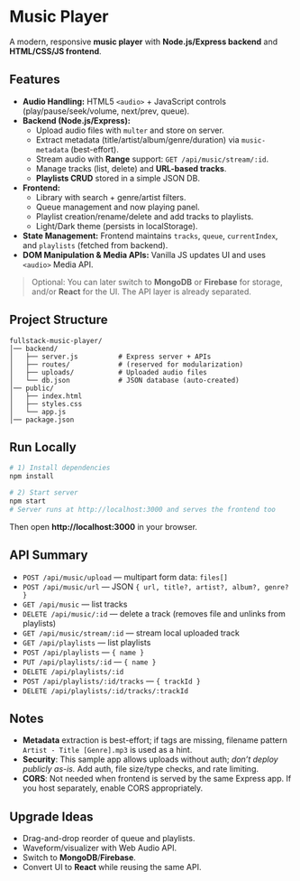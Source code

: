 #  Music Player

A modern, responsive **music player** with **Node.js/Express backend** and **HTML/CSS/JS frontend**.

## Features
- **Audio Handling:** HTML5 `<audio>` + JavaScript controls (play/pause/seek/volume, next/prev, queue).
- **Backend (Node.js/Express):**
  - Upload audio files with `multer` and store on server.
  - Extract metadata (title/artist/album/genre/duration) via `music-metadata` (best-effort).
  - Stream audio with **Range** support: `GET /api/music/stream/:id`.
  - Manage tracks (list, delete) and **URL-based tracks**.
  - **Playlists CRUD** stored in a simple JSON DB.
- **Frontend:**
  - Library with search + genre/artist filters.
  - Queue management and now playing panel.
  - Playlist creation/rename/delete and add tracks to playlists.
  - Light/Dark theme (persists in localStorage).
- **State Management:** Frontend maintains `tracks`, `queue`, `currentIndex`, and `playlists` (fetched from backend).
- **DOM Manipulation & Media APIs:** Vanilla JS updates UI and uses `<audio>` Media API.

> Optional: You can later switch to **MongoDB** or **Firebase** for storage, and/or **React** for the UI. The API layer is already separated.

## Project Structure
```
fullstack-music-player/
│── backend/
│   ├── server.js          # Express server + APIs
│   ├── routes/            # (reserved for modularization)
│   ├── uploads/           # Uploaded audio files
│   └── db.json            # JSON database (auto-created)
│── public/
│   ├── index.html
│   ├── styles.css
│   └── app.js
│── package.json
```

## Run Locally
```bash
# 1) Install dependencies
npm install

# 2) Start server
npm start
# Server runs at http://localhost:3000 and serves the frontend too
```

Then open **http://localhost:3000** in your browser.

## API Summary
- `POST /api/music/upload` — multipart form data: `files[]`
- `POST /api/music/url` — JSON `{ url, title?, artist?, album?, genre? }`
- `GET /api/music` — list tracks
- `DELETE /api/music/:id` — delete a track (removes file and unlinks from playlists)
- `GET /api/music/stream/:id` — stream local uploaded track
- `GET /api/playlists` — list playlists
- `POST /api/playlists` — `{ name }`
- `PUT /api/playlists/:id` — `{ name }`
- `DELETE /api/playlists/:id`
- `POST /api/playlists/:id/tracks` — `{ trackId }`
- `DELETE /api/playlists/:id/tracks/:trackId`

## Notes
- **Metadata** extraction is best-effort; if tags are missing, filename pattern `Artist - Title [Genre].mp3` is used as a hint.
- **Security**: This sample app allows uploads without auth; *don’t deploy publicly as-is.* Add auth, file size/type checks, and rate limiting.
- **CORS**: Not needed when frontend is served by the same Express app. If you host separately, enable CORS appropriately.

## Upgrade Ideas
- Drag-and-drop reorder of queue and playlists.
- Waveform/visualizer with Web Audio API.
- Switch to **MongoDB**/**Firebase**.
- Convert UI to **React** while reusing the same API.
